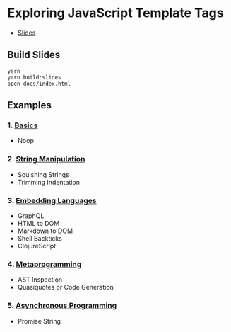 # Exploring JavaScript Template Tags

- [Slides](https://hachibu.github.io/exploring-javascript-template-tags/index.html)

## Build Slides

    yarn
    yarn build:slides
    open docs/index.html

## Examples

### 1. [Basics](/src/examples/1-basics.js)

  - Noop

### 2. [String Manipulation](/src/examples/2-string-manipulation.js)

  - Squishing Strings
  - Trimming Indentation

### 3. [Embedding Languages](/src/examples/3-embedding-languages.js)

  - GraphQL
  - HTML to DOM
  - Markdown to DOM
  - Shell Backticks
  - ClojureScript

### 4. [Metaprogramming](/src/examples/4-metaprogramming.js)

  - AST Inspection
  - Quasiquotes or Code Generation

### 5. [Asynchronous Programming](/src/examples/5-async.js)

  - Promise String
